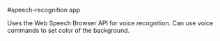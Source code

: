 ﻿#speech-recognition app

Uses the Web Speech Browser API for voice recognition. Can use voice commands to set color of the background.
